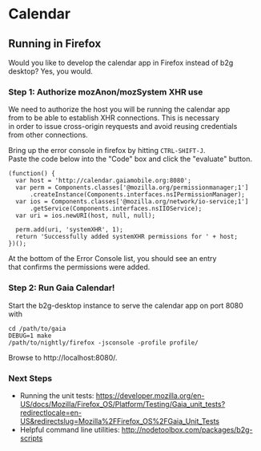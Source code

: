 
# Calendar

## Running in Firefox

Would you like to develop the calendar app in Firefox instead of b2g  
desktop? Yes, you would.  

### Step 1: Authorize mozAnon/mozSystem XHR use

We need to authorize the host you will be running the calendar app  
from to be able to establish XHR connections. This is necessary  
in order to issue cross-origin reyquests and avoid reusing credentials  
from other connections.  

Bring up the error console in firefox by hitting `CTRL-SHIFT-J`.  
Paste the code below into the "Code" box and click the "evaluate" button.  

    (function() {
      var host = 'http://calendar.gaiamobile.org:8080';
      var perm = Components.classes['@mozilla.org/permissionmanager;1']
          .createInstance(Components.interfaces.nsIPermissionManager);
      var ios = Components.classes['@mozilla.org/network/io-service;1']
          .getService(Components.interfaces.nsIIOService);
      var uri = ios.newURI(host, null, null);

      perm.add(uri, 'systemXHR', 1);
      return 'Successfully added systemXHR permissions for ' + host;
    })();

At the bottom of the Error Console list, you should see an entry  
that confirms the permissions were added.  

### Step 2: Run Gaia Calendar!

Start the b2g-desktop instance to serve the calendar app on port 8080  
with  

    cd /path/to/gaia
    DEBUG=1 make
    /path/to/nightly/firefox -jsconsole -profile profile/

Browse to http://localhost:8080/.

### Next Steps

+ Running the unit tests: https://developer.mozilla.org/en-US/docs/Mozilla/Firefox_OS/Platform/Testing/Gaia_unit_tests?redirectlocale=en-US&redirectslug=Mozilla%2FFirefox_OS%2FGaia_Unit_Tests
+ Helpful command line utilities: http://nodetoolbox.com/packages/b2g-scripts
